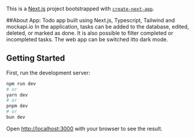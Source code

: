 This is a [Next.js](https://nextjs.org/) project bootstrapped with [`create-next-app`](https://github.com/vercel/next.js/tree/canary/packages/create-next-app).

##About App:
Todo app built using Next.js, Typescript, Tailwind and mockapi.io
In the application, tasks can be added to the database, edited, deleted, or marked as done. It is also possible to filter completed or incompleted tasks. The web app can be switched itto dark mode.


## Getting Started

First, run the development server:

```bash
npm run dev
# or
yarn dev
# or
pnpm dev
# or
bun dev
```

Open [http://localhost:3000](http://localhost:3000) with your browser to see the result.
